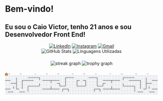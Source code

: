 # Bem-vindo!

## Eu sou o Caio Victor, tenho 21 anos e sou Desenvolvedor Front End!

<div align="center">
  <a href="https://www.linkedin.com/in/caio-arantes"><img src="https://img.icons8.com/fluency/96/000000/linkedin.png" alt="LinkedIn" width="40" height="40"></a>
  <a href="https://www.instagram.com/caio.victor_"><img src="https://img.icons8.com/fluency/96/000000/instagram-new.png" alt="Instagram" width="40" height="40"></a>
  <a href="caiovictorarantes@gmail.com"><img src="https://img.icons8.com/fluency/96/000000/gmail.png" alt="Gmail" width="40" height="40"></a>
</div>

<div align="center">
  <img src="https://github-readme-stats.vercel.app/api/?username=CaioVictor3&show_icons=true&theme=dark" alt="GitHub Stats" width="48%">
  <img src="https://github-readme-stats.vercel.app/api/top-langs/?username=CaioVictor3&layout=compact&theme=dark" alt="Linguagens Utilizadas" width="44%">
</div>

###

<div align="center">
  <img src="https://streak-stats.demolab.com?user=CaioVictor3&locale=en&mode=daily&theme=dracula&hide_border=false&border_radius=5&order=3" height="150" alt="streak graph"  />
  <img src="https://github-profile-trophy.vercel.app?username=CaioVictor3&theme=dracula&column=-1&row=1&margin-w=8&margin-h=8&no-bg=false&no-frame=false&order=4" height="150" alt="trophy graph"  />
</div>

###

<picture>
  <source media="(prefers-color-scheme: dark)" srcset="https://raw.githubusercontent.com/CaioVictor3/CaioVictor3/output/pacman-contribution-graph-dark.svg">
  <source media="(prefers-color-scheme: light)" srcset="https://raw.githubusercontent.com/CaioVictor3/CaioVictor3/output/pacman-contribution-graph.svg">
  <img alt="pacman contribution graph" src="https://raw.githubusercontent.com/CaioVictor3/CaioVictor3/output/pacman-contribution-graph.svg">
</picture>
